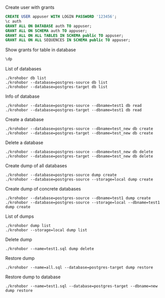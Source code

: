 Create user with grants
```sql
CREATE USER appuser WITH LOGIN PASSWORD '123456';
\c auth
GRANT ALL ON DATABASE auth TO appuser;
GRANT ALL ON SCHEMA auth TO appuser;
GRANT ALL ON ALL TABLES IN SCHEMA public TO appuser;
GRANT ALL ON ALL SEQUENCES IN SCHEMA public TO appuser;
```

Show grants for table in database
```sql
\dp
```

List of databases
```env
./krohobor db list
./krohobor --database=postgres-source db list
./krohobor --database=postgres-target db list
```

Info of database
```env
./krohobor --database=postgres-source --dbname=test1 db read
./krohobor --database=postgres-target --dbname=test1 db read
```

Create a database
```env
./krohobor --database=postgres-source --dbname=test_new db create
./krohobor --database=postgres-target --dbname=test_new db create
```

Delete a database
```env
./krohobor --database=postgres-source --dbname=test_new db delete
./krohobor --database=postgres-target --dbname=test_new db delete
```

Create dump of all databases
```env
./krohobor --database=postgres-source dump create
./krohobor --database=postgres-source --storage=local dump create
```

Create dump of concrete databases
```env
./krohobor --database=postgres-source --dbname=test1 dump create
./krohobor --database=postgres-source --storage=local --dbname=test1 dump create
```

List of dumps
```env
./krohobor dump list
./krohobor --storage=local dump list
```

Delete dump
```env
./krohobor --name=test1.sql dump delete
```

Restore dump
```env
./krohobor --name=all.sql --database=postgres-target dump restore
```

Restore dump to database
```env
./krohobor --name=test1.sql --database=postgres-target --dbname=new dump restore
```
